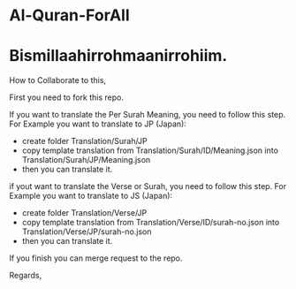 # Al-Quran-ForAll

# Bismillaahirrohmaanirrohiim.

How to Collaborate to this,

First you need to fork this repo.

If you want to translate the Per Surah Meaning, you need to follow this step.
For Example you want to translate to JP (Japan):
- create folder Translation/Surah/JP
- copy template translation from Translation/Surah/ID/Meaning.json into Translation/Surah/JP/Meaning.json
- then you can translate it.

if yout want to translate the Verse or Surah, you need to follow this step.
For Example you want to translate to JS (Japan):
- create folder Translation/Verse/JP
- copy template translation from Translation/Verse/ID/surah-no.json into Translation/Verse/JP/surah-no.json
- then you can translate it.

If you finish you can merge request to the repo.

Regards,
